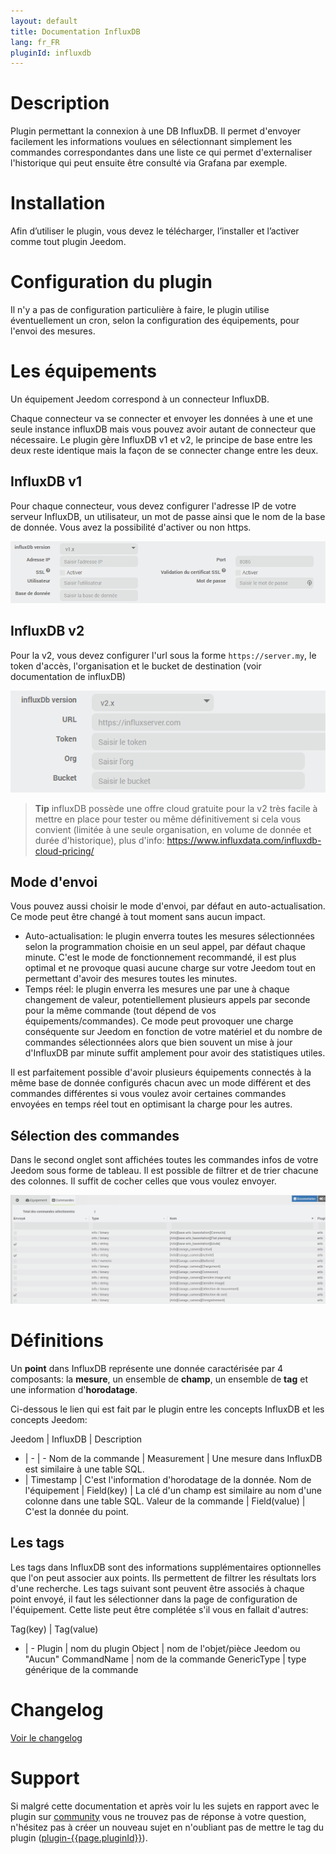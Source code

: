 ```yaml
---
layout: default
title: Documentation InfluxDB
lang: fr_FR
pluginId: influxdb
---
```


# Description

Plugin permettant la connexion à une DB InfluxDB. Il permet d'envoyer facilement les informations voulues en sélectionnant simplement les commandes correspondantes dans une liste ce qui permet d'externaliser l'historique qui peut ensuite être consulté via Grafana par exemple.

# Installation

Afin d’utiliser le plugin, vous devez le télécharger, l’installer et l’activer comme tout plugin Jeedom.

# Configuration du plugin

Il n'y a pas de configuration particulière à faire, le plugin utilise éventuellement un cron, selon la configuration des équipements, pour l'envoi des mesures.

# Les équipements

Un équipement Jeedom correspond à un connecteur InfluxDB.

Chaque connecteur va se connecter et envoyer les données à une et une seule instance influxDB mais vous pouvez avoir autant de connecteur que nécessaire.
Le plugin gère InfluxDB v1 et v2, le principe de base entre les deux reste identique mais la façon de se connecter change entre les deux.

## InfluxDB v1

Pour chaque connecteur, vous devez configurer l'adresse IP de votre serveur InfluxDB, un utilisateur, un mot de passe ainsi que le nom de la base de donnée.
Vous avez la possibilité d'activer ou non https.

![InfluxDB v1](../images/influxV1.png "InfluxDB v1")

## InfluxDB v2

Pour la v2, vous devez configurer l'url sous la forme `https://server.my`, le token d'accès, l'organisation et le bucket de destination (voir documentation de influxDB)

![InfluxDB v2](../images/influxV2.png "InfluxDB v2")

> **Tip**
> influxDB possède une offre cloud gratuite pour la v2 très facile à mettre en place pour tester ou même définitivement si cela vous convient (limitée à une seule organisation, en volume de donnée et durée d'historique), plus d'info: <https://www.influxdata.com/influxdb-cloud-pricing/>

## Mode d'envoi

Vous pouvez aussi choisir le mode d'envoi, par défaut en auto-actualisation. Ce mode peut être changé à tout moment sans aucun impact.

- Auto-actualisation: le plugin enverra toutes les mesures sélectionnées selon la programmation choisie en un seul appel, par défaut chaque minute.
C'est le mode de fonctionnement recommandé, il est plus optimal et ne provoque quasi aucune charge sur votre Jeedom tout en permettant d'avoir des mesures toutes les minutes.
- Temps réel: le plugin enverra les mesures une par une à chaque changement de valeur, potentiellement plusieurs appels par seconde pour la même commande (tout dépend de vos équipements/commandes). Ce mode peut provoquer une charge conséquente sur Jeedom en fonction de votre matériel et du nombre de commandes sélectionnées alors que bien souvent un mise à jour d'InfluxDB par minute suffit amplement pour avoir des statistiques utiles.

Il est parfaitement possible d'avoir plusieurs équipements connectés à la même base de donnée configurés chacun avec un mode différent et des commandes différentes si vous voulez avoir certaines commandes envoyées en temps réel tout en optimisant la charge pour les autres.

## Sélection des commandes

Dans le second onglet sont affichées toutes les commandes infos de votre Jeedom sous forme de tableau. Il est possible de filtrer et de trier chacune des colonnes. Il suffit de cocher celles que vous voulez envoyer.

![Config commandes](../images/commands.png "Config commandes")

# Définitions

Un **point** dans InfluxDB représente une donnée caractérisée par 4 composants: la **mesure**, un ensemble de **champ**, un ensemble de **tag** et une information d'**horodatage**.

Ci-dessous le lien qui est fait par le plugin entre les concepts InfluxDB et les concepts Jeedom:

Jeedom | InfluxDB | Description
- | - | -
Nom de la commande | Measurement | Une mesure dans InfluxDB est similaire à une table SQL.
- | Timestamp | C'est l'information d'horodatage de la donnée.
Nom de l'équipement | Field(key) | La clé d'un champ est similaire au nom d'une colonne dans une table SQL.
Valeur de la commande | Field(value) | C'est la donnée du point.

## Les tags

Les tags dans InfluxDB sont des informations supplémentaires optionnelles que l'on peut associer aux points.
Ils permettent de filtrer les résultats lors d'une recherche.
Les tags suivant sont peuvent être associés à chaque point envoyé, il faut les sélectionner dans la page de configuration de l'équipement.
Cette liste peut être complétée s'il vous en fallait d'autres:

Tag(key) | Tag(value)
- | -
Plugin | nom du plugin
Object | nom de l'objet/pièce Jeedom ou "Aucun"
CommandName | nom de la commande
GenericType | type générique de la commande

# Changelog

[Voir le changelog](./changelog)

# Support

Si malgré cette documentation et après voir lu les sujets en rapport avec le plugin sur [community]({{site.forum}}/tags/plugin-{{page.pluginId}}) vous ne trouvez pas de réponse à votre question, n'hésitez pas à créer un nouveau sujet en n'oubliant pas de mettre le tag du plugin ([plugin-{{page.pluginId}}]({{site.forum}}/tags/plugin-{{page.pluginId}})).
